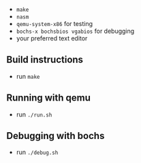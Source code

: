 * `make`
* `nasm`
* `qemu-system-x86` for testing
* `bochs-x bochsbios vgabios` for debugging
* your preferred text editor

## Build instructions

* run `make`

## Running with qemu

* run `./run.sh`

## Debugging with bochs

* run `./debug.sh`
